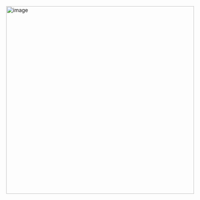 <img width="503" alt="image" src="https://github.com/AybenGulnar/IOSDevPath/assets/81864224/4dbaaeac-894e-4ca0-8bd4-5eee403dcec1">
